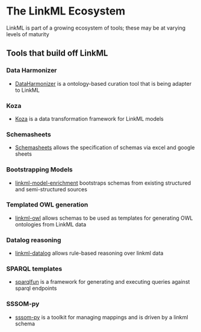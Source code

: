 # The LinkML Ecosystem

LinkML is part of a growing ecosystem of tools; these may be at varying levels of maturity

## Tools that build off LinkML

### Data Harmonizer

 - [DataHarmonizer](https://github.com/Public-Health-Bioinformatics/DataHarmonizer) is a ontology-based curation tool that is being adapter to LinkML

### Koza

 - [Koza](https://github.com/monarch-initiative/koza) is a data transformation framework for LinkML models

### Schemasheets

 - [Schemasheets](https://github.com/linkml/schemasheets) allows the specification of schemas via excel and google sheets

### Bootstrapping Models

 - [linkml-model-enrichment](https://github.com/linkml/linkml-model-enrichment) bootstraps schemas from existing structured and semi-structured sources

### Templated OWL generation

 - [linkml-owl](https://github.com/linkml/linkml-owl) allows schemas to be used as templates for generating OWL ontologies from LinkML data

### Datalog reasoning

 - [linkml-datalog](https://github.com/linkml/linkml-datalog) allows rule-based reasoning over linkml data

### SPARQL templates

 - [sparqlfun](https://github.com/linkml/sparqlfun) is a framework for generating and executing queries against sparql endpoints

### SSSOM-py

 - [sssom-py](https://github.com/mapping-commons/sssom-py) is a toolkit for managing mappings and is driven by a linkml schema 



